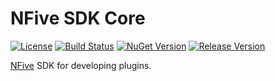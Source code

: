 # NFive SDK Core
[![License](https://img.shields.io/github/license/NFive/SDK.Core.svg)](LICENSE)
[![Build Status](https://img.shields.io/appveyor/ci/NFive/sdk-core.svg)](https://ci.appveyor.com/project/NFive/sdk-core)
[![NuGet Version](https://img.shields.io/nuget/v/NFive/SDK.Core.svg)](https://www.nuget.org/packages/NFive.SDK.Core)
[![Release Version](https://img.shields.io/github/release/NFive/SDK.Core/all.svg)](https://github.com/NFive/SDK.Core/releases)

[NFive](https://nfive.github.io/) SDK for developing plugins.
